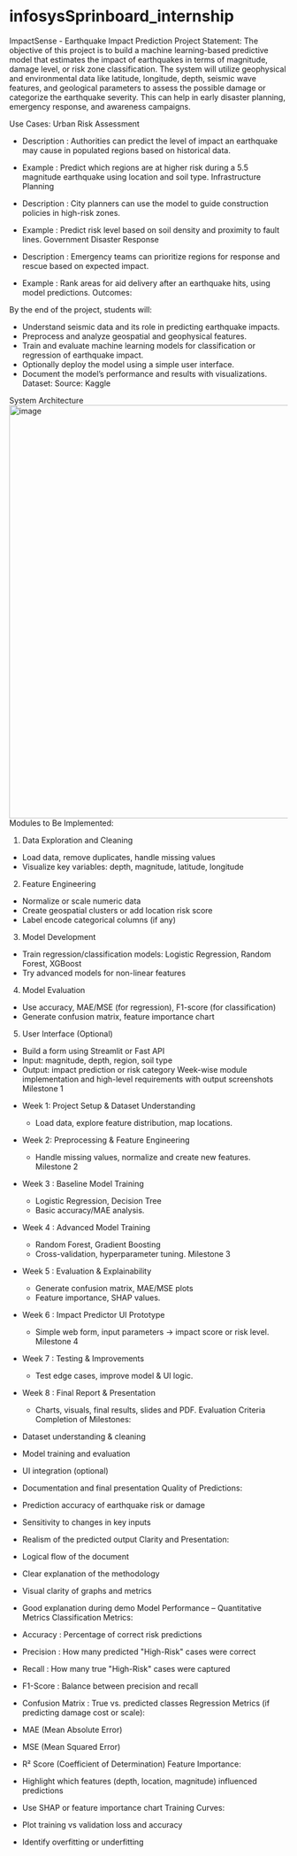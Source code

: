 # infosysSprinboard_internship
ImpactSense - Earthquake Impact Prediction
Project Statement:
The objective of this project is to build a machine learning-based predictive model that estimates the impact of earthquakes in terms of magnitude, damage level, or risk zone classification. The system will utilize geophysical and environmental data like latitude, longitude, depth, seismic wave features, and geological parameters to assess the possible damage or categorize the earthquake severity. This can help in early disaster planning, emergency response, and awareness campaigns.

Use Cases:
Urban Risk Assessment

* Description : Authorities can predict the level of impact an earthquake may cause in populated regions
based on historical data.
* Example : Predict which regions are at higher risk during a 5.5 magnitude earthquake using location and
soil type.
Infrastructure Planning

* Description : City planners can use the model to guide construction policies in high-risk zones.
* Example : Predict risk level based on soil density and proximity to fault lines.
Government Disaster Response

* Description : Emergency teams can prioritize regions for response and rescue based on expected impact.
* Example : Rank areas for aid delivery after an earthquake hits, using model predictions.
Outcomes:

By the end of the project, students will:

* Understand seismic data and its role in predicting earthquake impacts.
* Preprocess and analyze geospatial and geophysical features.
* Train and evaluate machine learning models for classification or regression of earthquake impact.
* Optionally deploy the model using a simple user interface.
* Document the model’s performance and results with visualizations.
Dataset:
Source: Kaggle

System Architecture
<img width="1027" height="747" alt="image" src="https://github.com/user-attachments/assets/37612247-1335-4560-b198-2299396c83fe" />
Modules to Be Implemented:

1. Data Exploration and Cleaning

* Load data, remove duplicates, handle missing values
* Visualize key variables: depth, magnitude, latitude, longitude
2. Feature Engineering

* Normalize or scale numeric data
* Create geospatial clusters or add location risk score
* Label encode categorical columns (if any)
3. Model Development

* Train regression/classification models: Logistic Regression, Random Forest, XGBoost
* Try advanced models for non-linear features
4. Model Evaluation

* Use accuracy, MAE/MSE (for regression), F1-score (for classification)
* Generate confusion matrix, feature importance chart
5. User Interface (Optional)

* Build a form using Streamlit or Fast API
* Input: magnitude, depth, region, soil type
* Output: impact prediction or risk category
Week-wise module implementation and high-level requirements with output screenshots
Milestone 1

- Week 1: Project Setup & Dataset Understanding
  - Load data, explore feature distribution, map locations.
- Week 2: Preprocessing & Feature Engineering
  - Handle missing values, normalize and create new features.
Milestone 2

- Week 3 : Baseline Model Training
  - Logistic Regression, Decision Tree
  - Basic accuracy/MAE analysis.
- Week 4 : Advanced Model Training
  - Random Forest, Gradient Boosting
  - Cross-validation, hyperparameter tuning.
Milestone 3

- Week 5 : Evaluation & Explainability
  - Generate confusion matrix, MAE/MSE plots
  - Feature importance, SHAP values.
- Week 6 : Impact Predictor UI Prototype
  - Simple web form, input parameters → impact score or risk level.
Milestone 4

- Week 7 : Testing & Improvements
  - Test edge cases, improve model & UI logic.
- Week 8 : Final Report & Presentation
  - Charts, visuals, final results, slides and PDF.
Evaluation Criteria
Completion of Milestones:

* Dataset understanding & cleaning
* Model training and evaluation
* UI integration (optional)
* Documentation and final presentation
Quality of Predictions:

* Prediction accuracy of earthquake risk or damage
* Sensitivity to changes in key inputs
* Realism of the predicted output
Clarity and Presentation:

* Logical flow of the document
* Clear explanation of the methodology
* Visual clarity of graphs and metrics
* Good explanation during demo
Model Performance – Quantitative Metrics
Classification Metrics:

* Accuracy : Percentage of correct risk predictions
* Precision : How many predicted "High-Risk" cases were correct
* Recall : How many true "High-Risk" cases were captured
* F1-Score : Balance between precision and recall
* Confusion Matrix : True vs. predicted classes
Regression Metrics (if predicting damage cost or scale):

* MAE (Mean Absolute Error)
* MSE (Mean Squared Error)
* R² Score (Coefficient of Determination)
Feature Importance:

* Highlight which features (depth, location, magnitude) influenced predictions
* Use SHAP or feature importance chart
Training Curves:

* Plot training vs validation loss and accuracy
* Identify overfitting or underfitting
